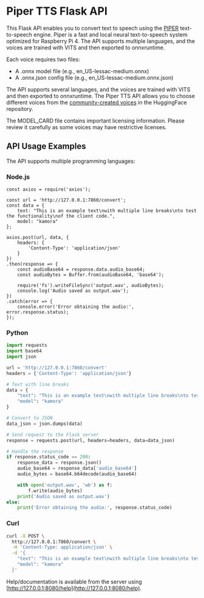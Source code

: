 # Piper TTS Flask API

This Flask API enables you to convert text to speech using the [PIPER](https://github.com/rhasspy/piper) text-to-speech engine. Piper is a fast and local neural text-to-speech system optimized for Raspberry Pi 4. The API supports multiple languages, and the voices are trained with VITS and then exported to onnxruntime.

Each voice requires two files:

- A .onnx model file (e.g., en_US-lessac-medium.onnx)
- A .onnx.json config file (e.g., en_US-lessac-medium.onnx.json)

The API supports several languages, and the voices are trained with VITS and then exported to onnxruntime. The Piper TTS API allows you to choose different voices from the [community-created voices](https://huggingface.co/rhasspy/piper-voices/tree/main) in the HuggingFace repository.

The MODEL_CARD file contains important licensing information. Please review it carefully as some voices may have restrictive licenses.

## API Usage Examples

The API supports multiple programming languages:

### Node.js

```node
const axios = require('axios');

const url = 'http://127.0.0.1:7860/convert';
const data = {
    text: "This is an example text\nwith multiple line breaks\nto test the functionality\nof the client code.",
    model: "kamora"
};

axios.post(url, data, {
    headers: {
        'Content-Type': 'application/json'
    }
})
.then(response => {
    const audioBase64 = response.data.audio_base64;
    const audioBytes = Buffer.from(audioBase64, 'base64');

    require('fs').writeFileSync('output.wav', audioBytes);
    console.log('Audio saved as output.wav');
})
.catch(error => {
    console.error('Error obtaining the audio:', error.response.status);
});
```

### Python

```python
import requests
import base64
import json

url = 'http://127.0.0.1:7860/convert'
headers = {'Content-Type': 'application/json'}

# Text with line breaks
data = {
    "text": "This is an example text\nwith multiple line breaks\nto test the functionality\nof the client code.",
    "model": "kamora"
}

# Convert to JSON
data_json = json.dumps(data)

# Send request to the Flask server
response = requests.post(url, headers=headers, data=data_json)

# Handle the response
if response.status_code == 200:
    response_data = response.json()
    audio_base64 = response_data['audio_base64']
    audio_bytes = base64.b64decode(audio_base64)

    with open('output.wav', 'wb') as f:
        f.write(audio_bytes)
    print('Audio saved as output.wav')
else:
    print('Error obtaining the audio:', response.status_code)
```

### Curl

```bash
curl -X POST \
  http://127.0.0.1:7860/convert \
  -H 'Content-Type: application/json' \
  -d '{
    "text": "This is an example text\nwith multiple line breaks\nto test the functionality\nof the client code.",
    "model": "kamora"
  }'
```

Help/documentation is available from the server using [http://127.0.0.1:8080/help](http://127.0.0.1:8080/help).
